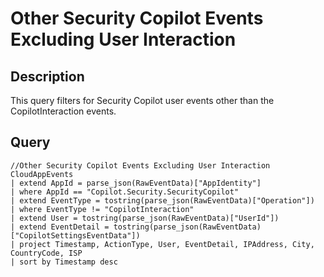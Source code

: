 # Other Security Copilot Events Excluding User Interaction

## Description
This query filters for Security Copilot user events other than the CopilotInteraction events.

## Query
```kql
//Other Security Copilot Events Excluding User Interaction
CloudAppEvents
| extend AppId = parse_json(RawEventData)["AppIdentity"] 
| where AppId == "Copilot.Security.SecurityCopilot"
| extend EventType = tostring(parse_json(RawEventData)["Operation"])
| where EventType != "CopilotInteraction"
| extend User = tostring(parse_json(RawEventData)["UserId"])
| extend EventDetail = tostring(parse_json(RawEventData)["CopilotSettingsEventData"])
| project Timestamp, ActionType, User, EventDetail, IPAddress, City, CountryCode, ISP
| sort by Timestamp desc 
```